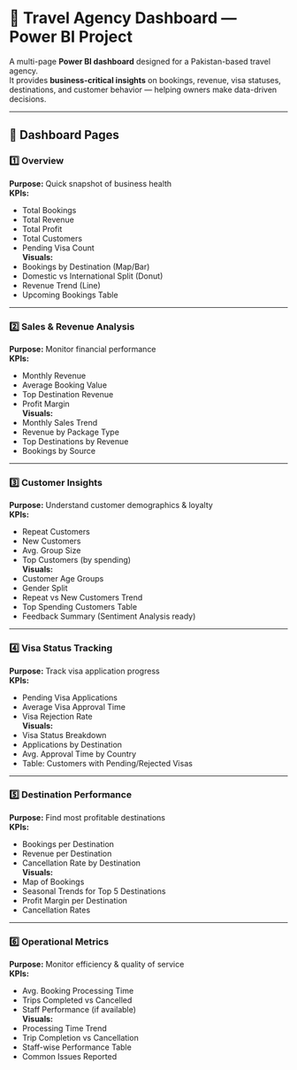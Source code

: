 # 🧳 Travel Agency Dashboard — Power BI Project

A multi-page **Power BI dashboard** designed for a Pakistan-based travel agency.  
It provides **business-critical insights** on bookings, revenue, visa statuses, destinations, and customer behavior — helping owners make data-driven decisions.

---

## 📑 Dashboard Pages

### 1️⃣ Overview
**Purpose:** Quick snapshot of business health  
**KPIs:**
- Total Bookings
- Total Revenue
- Total Profit
- Total Customers
- Pending Visa Count  
**Visuals:**
- Bookings by Destination (Map/Bar)
- Domestic vs International Split (Donut)
- Revenue Trend (Line)
- Upcoming Bookings Table

---

### 2️⃣ Sales & Revenue Analysis
**Purpose:** Monitor financial performance  
**KPIs:**
- Monthly Revenue
- Average Booking Value
- Top Destination Revenue
- Profit Margin  
**Visuals:**
- Monthly Sales Trend
- Revenue by Package Type
- Top Destinations by Revenue
- Bookings by Source

---

### 3️⃣ Customer Insights
**Purpose:** Understand customer demographics & loyalty  
**KPIs:**
- Repeat Customers
- New Customers
- Avg. Group Size
- Top Customers (by spending)  
**Visuals:**
- Customer Age Groups
- Gender Split
- Repeat vs New Customers Trend
- Top Spending Customers Table
- Feedback Summary (Sentiment Analysis ready)

---

### 4️⃣ Visa Status Tracking
**Purpose:** Track visa application progress  
**KPIs:**
- Pending Visa Applications
- Average Visa Approval Time
- Visa Rejection Rate  
**Visuals:**
- Visa Status Breakdown
- Applications by Destination
- Avg. Approval Time by Country
- Table: Customers with Pending/Rejected Visas

---

### 5️⃣ Destination Performance
**Purpose:** Find most profitable destinations  
**KPIs:**
- Bookings per Destination
- Revenue per Destination
- Cancellation Rate by Destination  
**Visuals:**
- Map of Bookings
- Seasonal Trends for Top 5 Destinations
- Profit Margin per Destination
- Cancellation Rates

---

### 6️⃣ Operational Metrics
**Purpose:** Monitor efficiency & quality of service  
**KPIs:**
- Avg. Booking Processing Time
- Trips Completed vs Cancelled
- Staff Performance (if available)  
**Visuals:**
- Processing Time Trend
- Trip Completion vs Cancellation
- Staff-wise Performance Table
- Common Issues Reported
